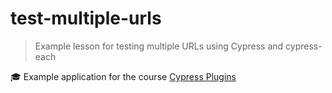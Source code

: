 # test-multiple-urls

> Example lesson for testing multiple URLs using Cypress and cypress-each

🎓 Example application for the course [Cypress Plugins](https://cypress.tips/courses/cypress-plugins)
